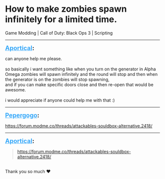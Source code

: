# How to make zombies spawn infinitely for a limited time.
Game Modding | Call of Duty: Black Ops 3 | Scripting

---
<strong style="font-size: 1.4em;"><span style="text-decoration: underline;text-decoration-color: #34a7f9;"><span style="color:#34a7f9;">Aportical</span></span>:</strong>

<p>can anyone help me please.<br /><br />so basically i want something like when you turn on the generator in Alpha Omega zombies will spawn infinitely and the round will stop and then when the generator is on the zombies will stop spawning,<br />and if you can make specific doors close and then re-open that would be awesome.<br /><br />i would appreciate if anyone could help me with that :)</p>

---
<strong style="font-size: 1.4em;"><span style="text-decoration: underline;text-decoration-color: #34a7f9;"><span style="color:#34a7f9;">Pepergogo</span></span>:</strong>

<p><a href="https://forum.modme.co/threads/attackables-souldbox-alternative.2418/">https://forum.modme.co/threads/attackables-souldbox-alternative.2418/</a></p>

---
<strong style="font-size: 1.4em;"><span style="text-decoration: underline;text-decoration-color: #34a7f9;"><span style="color:#34a7f9;">Aportical</span></span>:</strong>

<p><blockquote><a href="https://forum.modme.co/threads/attackables-souldbox-alternative.2418/">https://forum.modme.co/threads/attackables-souldbox-alternative.2418/</a><br /></blockquote><br />Thank you so much ❤</p>
